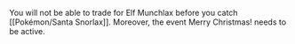 You will not be able to trade for Elf Munchlax before you catch [[Pokémon/Santa Snorlax]].
Moreover, the event Merry Christmas! needs to be active.
